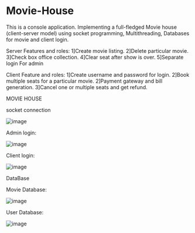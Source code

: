 # Movie-House

This is a console application.
Implementing a full-fledged Movie house (client-server model) using socket programming, Multithreading, Databases for movie and client login.

Server Features and roles:
1]Create movie listing.
2]Delete particular movie.
3]Check box office collection.
4]Clear seat after show is over.
5]Separate login For admin

Client Feature and roles:
1]Create username and password for login.
2]Book multiple seats for a particular movie.
2]Payment gateway and bill generation.
3]Cancel one or multiple seats and get refund.


MOVIE HOUSE

socket connection

![image](https://user-images.githubusercontent.com/58648372/111729602-6b803100-8895-11eb-8409-35265829f757.png)

Admin login:

![image](https://user-images.githubusercontent.com/58648372/111729995-666fb180-8896-11eb-9579-379582ad4437.png)

Client login:

![image](https://user-images.githubusercontent.com/58648372/111730549-ad11db80-8897-11eb-8092-f4fe55865a44.png)

DataBase

Movie Database:

![image](https://user-images.githubusercontent.com/58648372/111730624-d5013f00-8897-11eb-8d36-272928681092.png)

User Database:

![image](https://user-images.githubusercontent.com/58648372/111730695-f82bee80-8897-11eb-9fba-8a60c9e7ace5.png)



